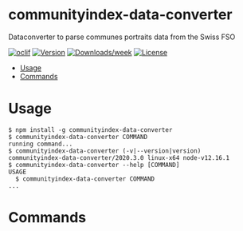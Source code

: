communityindex-data-converter
=============================

Dataconverter to parse communes portraits data from the Swiss FSO

[![oclif](https://img.shields.io/badge/cli-oclif-brightgreen.svg)](https://oclif.io)
[![Version](https://img.shields.io/npm/v/communityindex-data-converter.svg)](https://npmjs.org/package/communityindex-data-converter)
[![Downloads/week](https://img.shields.io/npm/dw/communityindex-data-converter.svg)](https://npmjs.org/package/communityindex-data-converter)
[![License](https://img.shields.io/npm/l/communityindex-data-converter.svg)](https://github.com/secanis/communityindex-data/blob/master/package.json)

<!-- toc -->
* [Usage](#usage)
* [Commands](#commands)
<!-- tocstop -->
# Usage
<!-- usage -->
```sh-session
$ npm install -g communityindex-data-converter
$ communityindex-data-converter COMMAND
running command...
$ communityindex-data-converter (-v|--version|version)
communityindex-data-converter/2020.3.0 linux-x64 node-v12.16.1
$ communityindex-data-converter --help [COMMAND]
USAGE
  $ communityindex-data-converter COMMAND
...
```
<!-- usagestop -->
# Commands
<!-- commands -->

<!-- commandsstop -->
